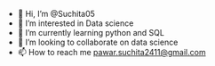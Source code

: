- 👋 Hi, I’m @Suchita05
- 👀 I’m interested in Data science 
- 🌱 I’m currently learning python and SQL 
- 💞️ I’m looking to collaborate on data science 
- 📫 How to reach me pawar.suchita2411@gmail.com

<!---
Suchita05/Suchita05 is a ✨ special ✨ repository because its `README.md` (this file) appears on your GitHub profile.
You can click the Preview link to take a look at your changes.
--->

